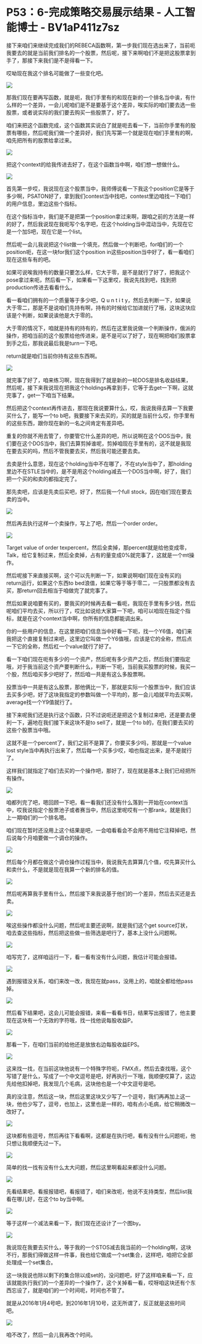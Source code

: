 # P53：6-完成策略交易展示结果 - 人工智能博士 - BV1aP411z7sz

接下来咱们来继续完成我们的REBECA函数啊，第一步我们现在选出来了，当前呃我要去的就是当前我们排名的一个股票，然后呢，接下来啊咱们不是把这股票拿到手了，那接下来我们是不是得看一下。

哎呦现在我这个排名可能做了一些变化吧。

![](img/3f1362c0bd4cf51547a62a77f7bf3796_1.png)

那我们现在要再写函数，就是呃，我们手里有的和现在新的一个排名当中诶，有什么样的一个差异，一会儿呢咱们是不是要基于这个差异，唉实际的咱们要去选一些股票，或者说实际的我们要去购买一些股票了，好了。

咱们来把这个函数完成，这个函数其实说白了就是呃去看一下，当前你手里有的股票有哪些，然后呢我们做一个差异好，我们先写第一个就是现在咱们手里有的啊，咱先把所有的股票给拿过来。



![](img/3f1362c0bd4cf51547a62a77f7bf3796_3.png)

把这个context的给我传进去好了，在这个函数当中啊，咱们想一想做什么。

![](img/3f1362c0bd4cf51547a62a77f7bf3796_5.png)

首先第一步哎，我说现在这个股票当中，我师傅说看一下我这个position它是等于多少啊，PSATON好了，拿到我们contest当中找吧，contest里边咱找一下咱们的用户信息，里边这些个指标。

在这个指标当中，我们是不是把第一个position拿过来啊，跟咱之前的方法是一样的好了，然后我说现在我呃写个名字吧，在这个holding当中混动当中，先现在它是一个加S吧，现在它是一个list。

然后呢一会儿我说把这个list做一个填充，然后做一个判断吧，for咱们的一个position呃，在这一块for我们这个position in这些position当中好了，看一看咱们现在这些车有的吧。

如果可说唉我持有的数量只要怎么样，它大于零，是不是就行了好了，把我这个pose拿过来呃，然后看一下，如果看一下这里哎，我说先找到吧，找到把production传进去看看什么。

看一看咱们拥有的一个质量等于多少吧，Q u n t i t y，然后去判断一下，如果说大于零二，那是不是说咱们先持有啊，持有的时候给它加进就行了哦，这块这块应该是个判断，如果说诶他是大于零的。

大于零的情况下，咱就是持有的持有的，然后在这里我说做一个判断操作，俄派的操作，把咱当前的这个股票给他传进来，是不是可以了好了，现在啊把咱们股票拿到手之后，那我说最后我是turn一下吧。

return就是咱们当前你持有这些东西啊。

![](img/3f1362c0bd4cf51547a62a77f7bf3796_7.png)

就完事了好了，咱来练习啊，现在我得到了就是新的一轮DOS是排名收益结果，然后呢，接下来我说现在把我这个holdings再拿到手，它等于去get一下啊，这就完事了，get一下咱当下结果。

然后把这个context再传进去，那现在我说要算什么，哎，我说我得去算一下我要买什么了，能写一个to b吧，我要接下来去买的，买的就是当前什么哎，你手里有的这些东西，跟你现在新的一名之间肯定有差异吧。

重复的你就不用去管了，你要管它什么差异的吧，所以说啊在这个DOS当中，我们要在这个DOS当中，我们去算剪掉谁呢，剪掉咱现在手里有的，这不就是我现在要去买的吗，然后不管我要去买，然后我可能还要去卖。

去卖是什么意思，现在这个holding当中不在哪了，不在style当中了，那holding里边不在STLE当中的，是不是用这个holding减去一个DOS当中啊，好了，我们把一个买的和卖的都指定完了。

那先卖吧，应该是先卖后买吧，好了，然后我一个full stock，因在咱们现在要去卖的当中。

![](img/3f1362c0bd4cf51547a62a77f7bf3796_9.png)

然后再去执行这样一个卖操作，写上了吧，然后一个order order。

![](img/3f1362c0bd4cf51547a62a77f7bf3796_11.png)

Target value of order texpercent，然后全卖掉，那percent就是给他变成零，Talk，给它复制过来，然后全卖掉，占有的量变成0%就完事了，这就是一个mt操作。

然后呢接下来直接买啊，这个可以先判断一下，如果说啊咱们现在没有买的j return运行，如果这个东西to bed浪值，如果它等于等于零二，一只股票都没有去买，那return回去相当于咱做完了就完事了。

然后如果说咱要有买的，要我买的时候再去看一看呃，我现在手里有多少钱，然后呢咱们平均去买，所以行了，哎比如说给大家算一下吧，咱可以咱现在指定个指标，就是在这个context当中啊，你所有的信息都能调出来。

你的一些用户的信息，在这里把咱们信息当中好看一下呃，找一个Y6值，咱们来我把这个直接复制过来吧，这里边它叫做一个Y6值哦，应该是它的全称，然后点一下它的全称，然后杠一个value就行了好了。

看一下咱们现在呃有多少的一个资产，然后呢有多少资产之后，然后我们要指定哦，对于我当前这个资产要判断什么，判断一下呃，当前我买股票的时候，我买一个股，然后咱买多少吧好了，然后咱一共是有这么多股票啊。

投票当中一共是有这么股票，那他俩比一下，那就是实际一个股票当中，我们应该去买多少吧，好了这块我指定的参数叫做一个平均的，那一会儿咱就平均去买啊，average找一个Y9值就行了。

接下来呢我们还是执行这个函数，只不过说呃还是把这个复制过来吧，还是要去便利一下，遍地在我们接下来这块不是to sell了，就是一个to b的，在我们要去买的这些个股票当中哦。

这就不是一个percent了，我们之前不是算了，你要买多少吗，那就是一个value lost style当中再执行出来了，然后每一个买多少哎，咱也指定出来，是不是就行了。

这样我们就指定了咱们去买的一个操作吧，那好了，现在就是基本上我们已经把所有操作。

![](img/3f1362c0bd4cf51547a62a77f7bf3796_13.png)

咱都列完了吧，嗯回顾一下吧，看一看我们还没有什么落到一开始在context当中，哎我说指定个股票池子或者赛当中，然后这里呢哎有一个那rank，就是我们上一期咱们的一个排名嗯。

咱们现在暂时还没用上这个结果是吧，一会咱看看会不会用不用给它注释掉吧，然后说每个月咱要做一个调仓的操作。



![](img/3f1362c0bd4cf51547a62a77f7bf3796_15.png)

然后每个月都在做这个调仓操作过程当中，我说我先去算算几个值，哎先算买什么和卖什么，不是就是现在我算一个新的排名的值。



![](img/3f1362c0bd4cf51547a62a77f7bf3796_17.png)

然后呢再算我手里有什么，然后接下来我说基于他们的一个差异，然后去买还是去卖。

![](img/3f1362c0bd4cf51547a62a77f7bf3796_19.png)

唉这些操作都没什么问题，然后呢主要还说啊，就是我们这个get source灯状，咱去查这些指标，然后把这些做一些筛选是吧行了，基本上没什么问题啊。



![](img/3f1362c0bd4cf51547a62a77f7bf3796_21.png)

咱写完了，这样咱运行一下，看一看有没有什么问题，我估计可能会报错。

![](img/3f1362c0bd4cf51547a62a77f7bf3796_23.png)

遇到报错没关系，咱们来改一改，我现在就pass，没用上的，咱就全都给他pass掉。

![](img/3f1362c0bd4cf51547a62a77f7bf3796_25.png)

然后看下结果吧，这会儿可能会报错，来看一看看书日，结果写出报错了，他主要现在这块有一个无效的字符哦，找一找他说每股收益P。



![](img/3f1362c0bd4cf51547a62a77f7bf3796_27.png)

那看一下，在咱们当前的给他还是放放右边每股收益EPS。

![](img/3f1362c0bd4cf51547a62a77f7bf3796_29.png)

这来找一找，在当前这块他说有一个特殊字符呃，FMX点，然后去查找哦，这个写错了是什么，写成了一个中文逗号是吧，好再执行一下哦，我顺便哎算了，这边先给他扣掉吧，我发现几个毛病，这块他也是一个中文逗号是吧。

真的没注意，然后这一块，然后这里这块又少写了一个逗号，我们再再加上这一块，他也少写了，逗号，也加上，这里也是一样的，咱有点小毛病，给它稍微改一改好了。



![](img/3f1362c0bd4cf51547a62a77f7bf3796_31.png)

这块都有些逗号，然后再往下看看啊，这都是在执行吧，看有没有什么问题呃，他只想让我顺便先过一下。

![](img/3f1362c0bd4cf51547a62a77f7bf3796_33.png)

简单的找一找有没有什么太大问题，然后这里啊看起来都没什么问题。

![](img/3f1362c0bd4cf51547a62a77f7bf3796_35.png)

先看结果吧，看报报错吧，看报错了，咱们来改呃，他说不支持类型，然后list我看在哪儿好，在这个to by当中啊。



![](img/3f1362c0bd4cf51547a62a77f7bf3796_37.png)

等于这样一个减法来看一下，我们现在还设计了一个图by。

![](img/3f1362c0bd4cf51547a62a77f7bf3796_39.png)

我说现在我要去买什么，等于我的一个STOS减去我当前的一个holding啊，这块不行，那我们得做这样一件事，我也给它做成一个set集合，这样吧，咱把它全部处理成一个set集合。

这一块我说也除以剩下的集合除以成set的，没问题吧，好了这样咱来看一下，应该就能执行我们的一个差异的一个操作了，这个关掉看一看，哎呀咱这块还有个东西忘设了，就是咱们的一个时间呃，时间也不管了。

就是从2016年1月4号吧，到2016年1月10号，这无所谓了，反正就是这些时间吧。

![](img/3f1362c0bd4cf51547a62a77f7bf3796_41.png)

咱不改了，然后一会儿我再改个时间。